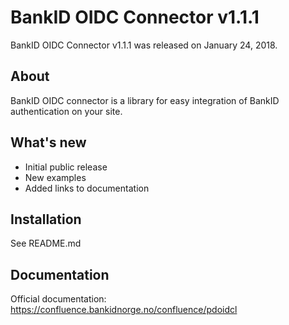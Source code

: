 BankID OIDC Connector v1.1.1
============================

BankID OIDC Connector v1.1.1 was released on January 24, 2018.

About
-----

BankID OIDC connector is a library for easy integration of BankID authentication on your site.

What's new
----------

- Initial public release
- New examples
- Added links to documentation

Installation
------------

See README.md

Documentation
-------------

Official documentation: https://confluence.bankidnorge.no/confluence/pdoidcl